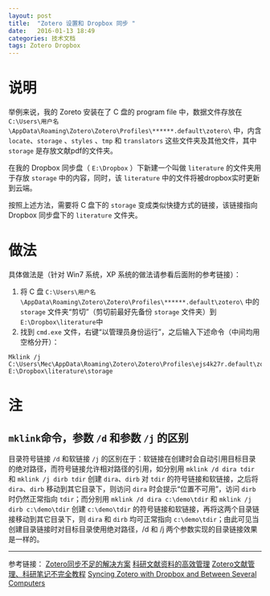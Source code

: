 ```yaml
---
layout: post
title:  "Zotero 设置和 Dropbox 同步 "
date:   2016-01-13 18:49
categories: 技术文档
tags: Zotero Dropbox
---
```


# 说明
举例来说，我的 Zoreto 安装在了 C 盘的 program file 中，数据文件存放在 
 `C:\Users\用户名\AppData\Roaming\Zotero\Zotero\Profiles\******.default\zotero\` 中，内含 `locate`、`storage` 、`styles` 、`tmp` 和 `translators` 这些文件夹及其他文件，其中 `storage` 是存放文献pdf的文件夹。

在我的 Dropbox 同步盘（ `E:\Dropbox` ）下新建一个叫做 `literature` 的文件夹用于存放 `storage` 中的内容，同时，该 `literature` 中的文件将被dropbox实时更新到云端。 

按照上述方法，需要将 C 盘下的 `storage` 变成类似快捷方式的链接，该链接指向 Dropbox 同步盘下的 `literature` 文件夹。 

# 做法
具体做法是（针对 Win7 系统，XP 系统的做法请参看后面附的参考链接）： 
1. 将 C 盘 `C:\Users\用户名\AppData\Roaming\Zotero\Zotero\Profiles\******.default\zotero\` 中的 `storage` 文件夹“剪切”（剪切前最好先备份 `storage` 文件夹）到 `E:\Dropbox\literature`中
2. 找到 `cmd.exe` 文件，右键“以管理员身份运行”，之后输入下述命令（中间均用空格分开）： 
```
Mklink /j C:\Users\Mec\AppData\Roaming\Zotero\Zotero\Profiles\ejs4k27r.default\zotero\storage E:\Dropbox\literature\storage
```

# 注
## `mklink`命令，参数 `/d` 和参数 `/j` 的区别
目录符号链接 `/d` 和软链接 `/j` 的区别在于：软链接在创建时会自动引用目标目录的绝对路径，而符号链接允许相对路径的引用，如分别用 `mklink /d dira tdir` 和 `mklink /j dirb tdir` 创建 `dira`、`dirb` 对 `tdir` 的符号链接和软链接，之后将 `dira`、`dirb` 移动到其它目录下，则访问 `dira` 时会提示“位置不可用”，访问 `dirb` 时仍然正常指向 `tdir`；而分别用 `mklink /d dira c:\demo\tdir` 和 `mklink /j dirb c:\demo\tdir` 创建 `c:\demo\tdir` 的符号链接和软链接，再将这两个目录链接移动到其它目录下，则 `dira` 和 `dirb` 均可正常指向 `c:\demo\tdir`；由此可见当创建目录链接时对目标目录使用绝对路径，/d 和 /j 两个参数实现的目录链接效果是一样的。

***
参考链接：
[Zotero同步不足的解决方案](http://www.douban.com/group/topic/48495741/)
[科研文献资料的高效管理](http://blog.sina.com.cn/s/blog_6daf1c5b0100z8nn.html)
[Zotero文献管理、科研笔记不完全教程](http://blog.sina.com.cn/s/blog_565e747c01014toj.html)
[Syncing Zotero with Dropbox and Between Several Computers](http://remembereverything.org/syncing-zotero-with-dropbox-and-several-computers/)